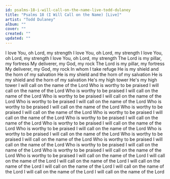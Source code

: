 ```yaml
---
id: psalms-18-i-will-call-on-the-name-live-todd-dulaney
title: "Psalms 18 (I Will Call on the Name) [Live]"
artist: "Todd Dulaney"
album: ""
cover: ""
created: ""
updated: ""
---
```


I love You, oh Lord, my strength
I love You, oh Lord, my strength
I love You, oh Lord, my strength
I love You, oh Lord, my strength
The Lord is my pillar, my fortress
My deliverer, my God, my rock
The Lord is my pillar, my fortress
My deliverer, my God, my rock
In whom I take refuge
He is my shield and the horn of my salvation
He is my shield and the horn of my salvation
He is my shield and the horn of my salvation
He's my high tower
He's my high tower
I will call on the name of the Lord
Who is worthy to be praised
I will call on the name of the Lord
Who is worthy to be praised
I will call on the name of the Lord
Who is worthy to be praised
I will call on the name of the Lord
Who is worthy to be praised
I will call on the name of the Lord
Who is worthy to be praised
I will call on the name of the Lord
Who is worthy to be praised
I will call on the name of the Lord
Who is worthy to be praised
I will call on the name of the Lord
Who is worthy to be praised
I will call on the name of the Lord
Who is worthy to be praised
I will call on the name of the Lord
Who is worthy to be praised
I will call on the name of the Lord
Who is worthy to be praised
I will call on the name of the Lord
Who is worthy to be praised
I will call on the name of the Lord
Who is worthy to be praised
I will call on the name of the Lord
Who is worthy to be praised
I will call on the name of the Lord
Who is worthy to be praised
I will call on the name of the Lord
Who is worthy to be praised
I will call on the name of the Lord
I will call on the name of the Lord
I will call on the name of the Lord
I will call on the name of the Lord
I will call on the name of the Lord
I will call on the name of the Lord
I will call on the name of the Lord
I will call on the name of the Lord